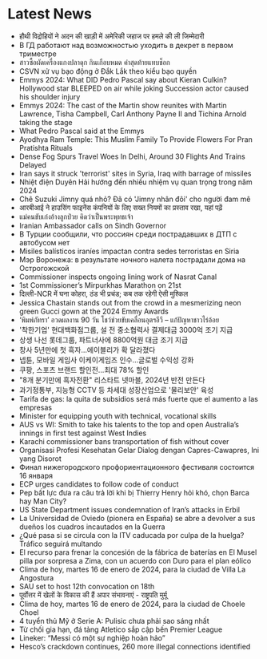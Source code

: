 # Latest News
-  हौथी विद्रोहियों ने अदन की खाड़ी में अमेरिकी जहाज पर हमले की ली जिम्मेदारी
-  В ГД работают над возможностью уходить в декрет в первом триместре
-  สาวซื้อผัดเครื่องแกงปลาดุก กินเกือบหมด คำสุดท้ายแทบช็อก
-  CSVN xử vụ bạo động ở Đắk Lắk theo kiểu bạo quyền
-  Emmys 2024: What DID Pedro Pascal say about Kieran Culkin? Hollywood star BLEEPED on air while joking Succession actor caused his shoulder injury
-  Emmys 2024: The cast of the Martin show reunites with Martin Lawrence, Tisha Campbell, Carl Anthony Payne II and Tichina Arnold taking the stage
-  What Pedro Pascal said at the Emmys
-  Ayodhya Ram Temple: This Muslim Family To Provide Flowers For Pran Pratishta Rituals
-  Dense Fog Spurs Travel Woes In Delhi, Around 30 Flights And Trains Delayed
-  Iran says it struck 'terrorist' sites in Syria, Iraq with barrage of missiles
-  Nhiệt điện Duyên Hải hướng đến nhiều nhiệm vụ quan trọng trong năm 2024
-  Chê Suzuki Jimny quá nhỏ? Đã có 'Jimny nhân đôi' cho người đam mê
-  आरबीआई ने हाउसिंग फाइनेंस कंपनियों के लिए सख्त नियमों का प्रस्ताव रखा, यहां पढ़ें
-  แม่คนขับเก๋งอ้างลูกป่วย คิดว่าเป็นพระพุทธเจ้า
-  Iranian Ambassador calls on Sindh Governor
-  В Турции сообщили, что россиян среди пострадавших в ДТП с автобусом нет
-  Misiles balísticos iraníes impactan contra sedes terroristas en Siria
-  Мэр Воронежа: в результате ночного налета пострадали дома на Острогожской
-  Commissioner inspects ongoing lining work of Nasrat Canal
-  1st Commissioner’s Mirpurkhas Marathon on 21st
-  दिल्ली-NCR में घना कोहरा, ठंड भी प्रचंड; कब तक रहेगी ऐसी मुश्किल
-  Jessica Chastain stands out from the crowd in a mesmerizing neon green Gucci gown at the 2024 Emmy Awards
-  ‘พิมพ์ภัทรา’ อวดผลงาน 90 วัน โชว์ช่วยขับเคลื่อนอุตฯอีวี – แก้ปัญหาชาวไร่อ้อย
-  '착한기업' 현대백화점그룹, 설 전 중소협력사 결제대금 3000억 조기 지급
-  상생 나선 롯데그룹, 파트너사에 8800억원 대금 조기 지급
-  창사 5년만에 첫 흑자...에이블리가 확 달라졌다
-  넵튠, 모바일 게임사 이케이게임즈 인수…글로벌 수익성 강화
-  쿠팡, 스포츠 브랜드 할인전…최대 78% 할인
-  "8개 분기만에 흑자전환" 리스타트 넷마블, 2024년 반전 만든다
-  과기정통부, 지능형 CCTV 등 차세대 성장산업으로 '물리보안' 육성
-  Tarifa de gas: la quita de subsidios será más fuerte que el aumento a las empresas
-  Minister for equipping youth with technical, vocational skills
-  AUS vs WI: Smith to take his talents to the top and open Australia’s innings in first test against West Indies
-  Karachi commissioner bans transportation of fish without cover
-  Organisasi Profesi Kesehatan Gelar Dialog dengan Capres-Cawapres, Ini yang Disorot
-  Финал нижегородского профориентационного фестиваля состоится 16 января
-  ECP urges candidates to follow code of conduct
-  Pep bất lực đưa ra câu trả lời khi bị Thierry Henry hỏi khó, chọn Barca hay Man City?
-  US State Department issues condemnation of Iran’s attacks in Erbil
-  La Universidad de Oviedo (pionera en España) se abre a devolver a sus dueños los cuadros incautados en la Guerra
-  ¿Qué pasa si se circula con la ITV caducada por culpa de la huelga? Tráfico seguirá multando
-  El recurso para frenar la concesión de la fábrica de baterías en El Musel pilla por sorpresa a Zima, con un acuerdo con Duro para el plan eólico
-  Clima de hoy, martes 16 de enero de 2024, para la ciudad de Villa La Angostura
-  SAU set to host 12th convocation on 18th
-  पूर्वोत्तर में खेलों के विकास की हैं अपार संभावनाएं - राष्ट्रपति मुर्मू
-  Clima de hoy, martes 16 de enero de 2024, para la ciudad de Choele Choel
-  4 tuyển thủ Mỹ ở Serie A: Pulisic chưa phải sao sáng nhất
-  Từ chối gia hạn, đá tảng Atletico sắp cập bến Premier League
-  Lineker: “Messi có một sự nghiệp hoàn hảo”
-  Hesco’s crackdown continues, 260 more illegal connections identified
